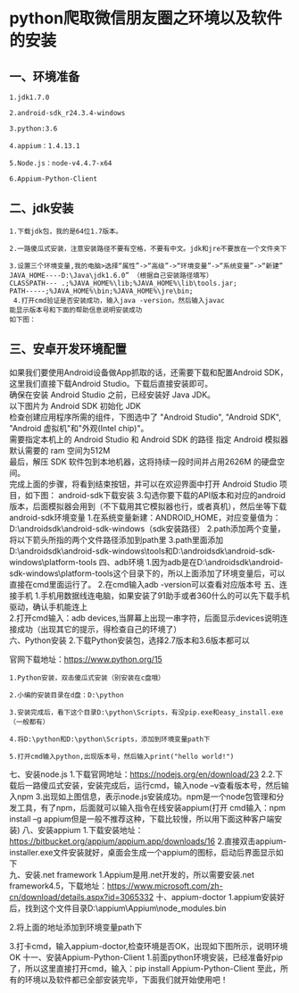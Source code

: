 # python爬取微信朋友圈之环境以及软件的安装
## 一、环境准备
    1.jdk1.7.0 

    2.android-sdk_r24.3.4-windows

    3.python:3.6

    4.appium：1.4.13.1

    5.Node.js：node-v4.4.7-x64

    6.Appium-Python-Client
## 二、jdk安装
    1.下载jdk包，我的是64位1.7版本。

    2.一路傻瓜式安装，注意安装路径不要有空格，不要有中文。jdk和jre不要放在一个文件夹下

    3.设置三个环境变量,我的电脑>选择“属性”->“高级”->“环境变量”->“系统变量”->“新建”
    JAVA_HOME----D:\Java\jdk1.6.0” （根据自己安装路径填写）
    CLASSPATH--- .;%JAVA_HOME%\lib;%JAVA_HOME%\lib\tools.jar;
    PATH-----;%JAVA_HOME%\bin;%JAVA_HOME%\jre\bin;
     4.打开cmd验证是否安装成功，输入java -version，然后输入javac
    能显示版本号和下面的帮助信息说明安装成功
    如下图：
## 三、安卓开发环境配置
如果我们要使用Android设备做App抓取的话，还需要下载和配置Android SDK，这里我们直接下载Android Studio。下载后直接安装即可。  
确保在安装 Android Studio 之前，已经安装好 Java JDK。  
以下图片为 Android SDK 初始化 JDK  
检查创建应用程序所需的组件，下图选中了 "Android Studio", "Android SDK", "Android 虚拟机"和"外观(Intel chip)"。    
需要指定本机上的 Android Studio 和 Android SDK 的路径
指定 Android 模拟器默认需要的 ram 空间为512M  
最后，解压 SDK 软件包到本地机器，这将持续一段时间并占用2626M 的硬盘空间。  
完成上面的步骤，将看到结束按钮，并可以在欢迎界面中打开 Android Studio 项目，如下图：
android-sdk下载安装
3.勾选你要下载的API版本和对应的android版本，后面模拟器会用到（不下载用其它模拟器也行，或者真机），然后坐等下载
android-sdk环境变量
1.在系统变量新建：ANDROID_HOME，对应变量值为：D:\androidsdk\android-sdk-windows（sdk安装路径）
2.path添加两个变量，将以下箭头所指的两个文件路径添加到path里
3.path里面添加D:\androidsdk\android-sdk-windows\tools和D:\androidsdk\android-sdk-windows\platform-tools
四、adb环境
1.因为adb是在D:\androidsdk\android-sdk-windows\platform-tools这个目录下的，所以上面添加了环境变量后，可以直接在cmd里面运行了。
2.在cmd输入adb -version可以查看对应版本号
五、连接手机
    1.手机用数据线连电脑，如果安装了91助手或者360什么的可以先下载手机驱动，确认手机能连上  
    2.打开cmd输入：adb devices,当屏幕上出现一串字符，后面显示devices说明连接成功（出现其它的提示，得检查自己的环境了）  
六、Python安装
2.下载Python安装包，选择2.7版本和3.6版本都可以

官网下载地址：https://www.python.org/15

    1.Python安装，双击傻瓜式安装（别安装在c盘哦）

    2.小编的安装目录在d盘：D:\python

    3.安装完成后，看下这个目录D:\python\Scripts，有没pip.exe和easy_install.exe（一般都有）

    4.将D:\python和D:\python\Scripts，添加到环境变量path下

    5.打开cmd输入python,出现版本号，然后输入print("hello world!")
  七、安装node.js
   1.下载官网地址：https://nodejs.org/en/download/23
   2.2.下载后一路傻瓜式安装，安装完成后，运行cmd，输入node –v查看版本号，然后输入npm
   3.出现如上图信息，表示node.js安装成功。npm是一个node包管理和分发工具，有了npm，后面就可以输入指令在线安装appium(打开 cmd输入：npm install –g appium但是一般不推荐这种，下载比较慢，所以用下面这种客户端安装)
   八、安装appium
    1.下载安装地址：https://bitbucket.org/appium/appium.app/downloads/16
    2.直接双击appium-installer.exe文件安装就好，桌面会生成一个appium的图标，启动后界面显示如下  
   九、安装.net framework
   1.Appium是用.net开发的，所以需要安装.net framework4.5，下载地址：https://www.microsoft.com/zh-cn/download/details.aspx?id=3065332
   十、appium-doctor
   1.appium安装好后，找到这个文件目录D:\appium\Appium\node_modules\.bin

   2.将上面的地址添加到环境变量path下

   3.打卡cmd，输入appium-doctor,检查环境是否OK，出现如下图所示，说明环境OK
十一、安装Appium-Python-Client
1.前面python环境安装，已经准备好pip了，所以这里直接打开cmd，输入：pip install Appium-Python-Client
至此，所有的环境以及软件都已全部安装完毕，下面我们就开始使用吧！
   
   
    


